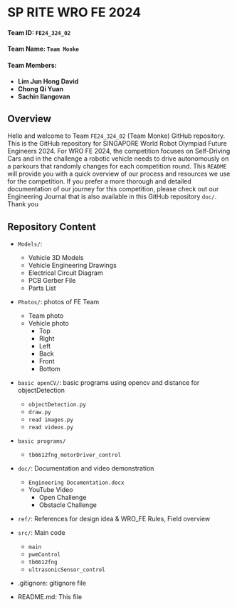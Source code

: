 # SP RITE WRO FE 2024

#### Team ID:			`FE24_324_02`


#### Team Name: 		`Team Monke` 


#### Team Members: 	
- **Lim Jun Hong David**
- **Chong Qi Yuan**
- **Sachin Ilangovan**

## Overview

Hello and welcome to Team `FE24_324_02` (Team Monke) GitHub repository. This is the GitHub repository for SINGAPORE World Robot Olympiad Future Engineers 2024. For WRO FE 2024, the competition focuses on Self-Driving Cars and in the challenge a robotic vehicle needs to drive autonomously on a parkours that randomly changes for each competition round. This `README` will provide you with a quick overview of our process and resources we use for the competition. If you prefer a more thorough and detailed documentation of our journey for this competition, please check out our Engineering Journal that is also available in this GitHub repository `doc/`. Thank you


## Repository Content
- `Models/`:
  - Vehicle 3D Models
  - Vehicle Engineering Drawings
  - Electrical Circuit Diagram
  - PCB Gerber File
  - Parts List

- `Photos/`: photos of FE Team
  - Team photo
  - Vehicle photo
    - Top
    - Right
    - Left
    - Back
    - Front
    - Bottom

- `basic openCV/`:  basic programs using opencv and distance for objectDetection
  - `objectDetection.py`
  - `draw.py`
  - `read images.py`
  - `read videos.py`
- `basic programs/`
  - `tb6612fng_motorDriver_control`
- `doc/`:  Documentation and video demonstration
  - `Engineering Documentation.docx`
  - YouTube Video
    - Open Challenge
    - Obstacle Challenge 
- `ref/`: References for design idea & WRO_FE Rules, Field overview
- `src/`: Main code
  - `main`
  - `pwmControl`
  - `tb6612fng`
  - `ultrasonicSensor_control`

- .gitignore: gitignore file
- README.md: This file

